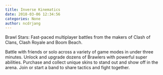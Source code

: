 ```yaml
---
title: Inverse Kinematics
date: 2018-03-06 12:34:56
categories: None
author: ncdrjang
---
```


Brawl Stars: Fast-paced multiplayer battles from the makers of Clash of Clans, Clash Royale and Boom Beach.

Battle with friends or solo across a variety of game modes in under three minutes. Unlock and upgrade dozens of Brawlers with powerful super abilities. Purchase and collect unique skins to stand out and show off in the arena. Join or start a band to share tactics and fight together.